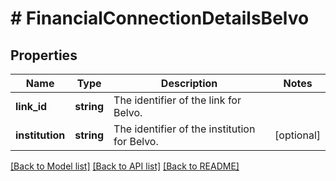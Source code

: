 # # FinancialConnectionDetailsBelvo

## Properties

Name | Type | Description | Notes
------------ | ------------- | ------------- | -------------
**link_id** | **string** | The identifier of the link for Belvo. |
**institution** | **string** | The identifier of the institution for Belvo. | [optional]

[[Back to Model list]](../../README.md#models) [[Back to API list]](../../README.md#endpoints) [[Back to README]](../../README.md)
